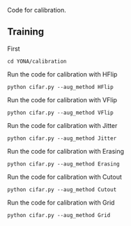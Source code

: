 Code for calibration.
## Training
First
```
cd YONA/calibration
```
Run the code for calibration with HFlip
```
python cifar.py --aug_method HFlip
```
Run the code for calibration with VFlip
```
python cifar.py --aug_method VFlip
```
Run the code for calibration with Jitter
```
python cifar.py --aug_method Jitter
```
Run the code for calibration with Erasing
```
python cifar.py --aug_method Erasing
```
Run the code for calibration with Cutout
```
python cifar.py --aug_method Cutout
```
Run the code for calibration with Grid
```
python cifar.py --aug_method Grid
```
